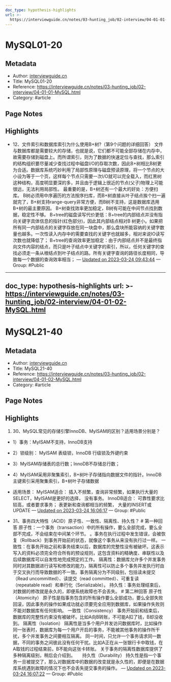```yaml
---
doc_type: hypothesis-highlights
url: >-
  https://interviewguide.cn/notes/03-hunting_job/02-interview/04-01-01-MySQL.html
---
```


# MySQL01-20

## Metadata
- Author: [interviewguide.cn]()
- Title: MySQL01-20
- Reference: https://interviewguide.cn/notes/03-hunting_job/02-interview/04-01-01-MySQL.html
- Category: #article

## Page Notes
## Highlights
- 12、文件索引和数据库索引为什么使用B+树?（第9个问题的详细回答） 文件与数据库都是需要较大的存储，也就是说，它们都不可能全部存储在内存中，故需要存储到磁盘上。而所谓索引，则为了数据的快速定位与查找，那么索引的结构组织要尽量减少查找过程中磁盘I/O的存取次数，因此B+树相比B树更为合适。数据库系统巧妙利用了局部性原理与磁盘预读原理，将一个节点的大小设为等于一个页，这样每个节点只需要一次I/O就可以完全载入，而红黑树这种结构，高度明显要深的多，并且由于逻辑上很近的节点(父子)物理上可能很远，无法利用局部性。 最重要的是，B+树还有一个最大的好处：方便扫库。 B树必须用中序遍历的方法按序扫库，而B+树直接从叶子结点挨个扫一遍就完了，B+树支持range-query非常方便，而B树不支持，这是数据库选用B+树的最主要原因。 B+树查找效率更加稳定，B树有可能在中间节点找到数据，稳定性不够。 B+tree的磁盘读写代价更低：B+tree的内部结点并没有指向关键字具体信息的指针(红色部分)，因此其内部结点相对B 树更小。如果把所有同一内部结点的关键字存放在同一块盘中，那么盘块所能容纳的关键字数量也越多。一次性读入内存中的需要查找的关键字也就越多，相对来说IO读写次数也就降低了； B+tree的查询效率更加稳定：由于内部结点并不是最终指向文件内容的结点，而只是叶子结点中关键字的索引，所以，任何关键字的查找必须走一条从根结点到叶子结点的路。所有关键字查询的路径长度相同，导致每一个数据的查询效率相当； — [Updated on 2023-03-24 09:43:44](https://hyp.is/UBWsVMnlEe24fu9NRh6bdQ/interviewguide.cn/notes/03-hunting_job/02-interview/04-01-01-MySQL.html) — Group: #Public






---
doc_type: hypothesis-highlights
url: >-
  https://interviewguide.cn/notes/03-hunting_job/02-interview/04-01-02-MySQL.html
---

# MySQL21-40

## Metadata
- Author: [interviewguide.cn]()
- Title: MySQL21-40
- Reference: https://interviewguide.cn/notes/03-hunting_job/02-interview/04-01-02-MySQL.html
- Category: #article

## Page Notes
## Highlights
1. 30、MySQL常见的存储引擎InnoDB、MyISAM的区别？适用场景分别是？ 
- 1）事务：MyISAM不支持，InnoDB支持 
- 2）锁级别： MyISAM 表级锁，InnoDB 行级锁及外键约束 
- 3）MyISAM存储表的总行数；InnoDB不存储总行数； 
- 4）MyISAM采用非聚集索引，B+树叶子存储指向数据文件的指针。InnoDB主键索引采用聚集索引，B+树叶子存储数据 
- 适用场景： MyISAM适合： 插入不频繁，查询非常频繁，如果执行大量的SELECT，MyISAM是更好的选择， 没有事务。 InnoDB适合： 可靠性要求比较高，或者要求事务； 表更新和查询都相当的频繁， 大量的INSERT或UPDATE — [Updated on 2023-03-24 16:06:17](https://hyp.is/wPCFVMoaEe2tAg-4kAfujQ/interviewguide.cn/notes/03-hunting_job/02-interview/04-01-02-MySQL.html) — Group: #Public

- 31、事务四大特性（ACID）原子性、一致性、隔离性、持久性？ # 第一种回答 原子性：一个事务（transaction）中的所有操作，要么全部完成，要么全部不完成，不会结束在中间某个环节。 。事务在执行过程中发生错误，会被恢复（Rollback）到事务开始前的状态，就像这个事务从来没有执行过一样。 一致性：在事务开始之前和事务结束以后，数据库的完整性没有被破坏。这表示写入的资料必须完全符合所有的预设规则，这包含资料的精确度、串联性以及后续数据库可以自发性地完成预定的工作。 隔离性：数据库允许多个并发事务同时对其数据进行读写和修改的能力，隔离性可以防止多个事务并发执行时由于交叉执行而导致数据的不一致。事务隔离分为不同级别，包括读未提交（Read uncommitted）、读提交（read committed）、可重复读（repeatable read）和串行化（Serializable）。 持久性：事务处理结束后，对数据的修改就是永久的，即便系统故障也不会丢失。 # 第二种回答 原子性（Atomicity） 原子性是指事务包含的所有操作要么全部成功，要么全部失败回滚，因此事务的操作如果成功就必须要完全应用到数据库，如果操作失败则不能对数据库有任何影响。 一致性（Consistency） 事务开始前和结束后，数据库的完整性约束没有被破坏。比如A向B转账，不可能A扣了钱，B却没收到。 隔离性（Isolation） 隔离性是当多个用户并发访问数据库时，比如操作同一张表时，数据库为每一个用户开启的事务，不能被其他事务的操作所干扰，多个并发事务之间要相互隔离。 同一时间，只允许一个事务请求同一数据，不同的事务之间彼此没有任何干扰。比如A正在从一张银行卡中取钱，在A取钱的过程结束前，B不能向这张卡转账。 关于事务的隔离性数据库提供了多种隔离级别，稍后会介绍到。   持久性（Durability） 持久性是指一个事务一旦被提交了，那么对数据库中的数据的改变就是永久性的，即便是在数据库系统遇到故障的情况下也不会丢失提交事务的操作。 — [Updated on 2023-03-24 16:07:22](https://hyp.is/59rvpsoaEe2erhee7AOppA/interviewguide.cn/notes/03-hunting_job/02-interview/04-01-02-MySQL.html) — Group: #Public




